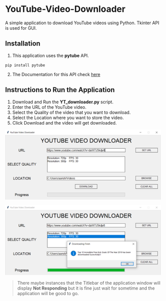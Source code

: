 # YouTube-Video-Downloader
A simple application to download YouTube videos using Python. Tkinter API is used for GUI. 

## Installation

1. This application uses the **pytube** API.
```
pip install pytube
```
2. The Documentation for this API check [here](https://python-pytube.readthedocs.io/en/latest/)

## Instructions to Run the Application

1. Download and Run the **YT_downloader.py** script.
2. Enter the URL of the YouTube video.
3. Select the Quality of the video that you want to download.
4. Select the Location where you want to store the video.
5. Click Download and the video will get downloaded.

![Example 1](Example1.png)

![Example 2](Example2.png)

> There maybe instances that the Titlebar of the application window will display **Not Responding** but it is fine just wait for sometime and the application will be good to go.
